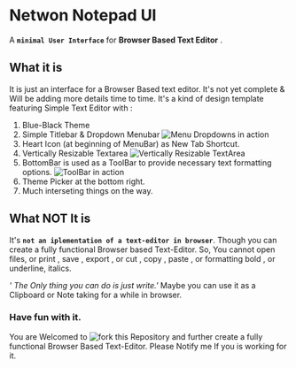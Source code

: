 # Netwon Notepad UI
A **`minimal User Interface`** for **Browser Based Text Editor** . 

## What it is
It is just an interface for a Browser Based text editor. It's not yet complete & Will be adding more details time to time.
It's a kind of design template featuring Simple Text Editor with :

1. Blue-Black Theme
2. Simple Titlebar & Dropdown Menubar
   ![Menu Dropdowns in action](https://github.com/C0deDaedalus/Newton-Notepad-UI/blob/master/newton-notepad-ui1.gif "Menu Dropdowns")
3. Heart Icon (at beginning of MenuBar) as New Tab Shortcut.
4. Vertically Resizable Textarea
    ![Vertically Resizable TextArea](https://github.com/C0deDaedalus/Newton-Notepad-UI/blob/master/newton-notepad-ui2.gif "Vertically Resizable TextArea")
5. BottomBar is used as a ToolBar to provide necessary text formatting options.
    ![ToolBar in action](https://github.com/C0deDaedalus/Newton-Notepad-UI/blob/master/newton-notepad-ui3.gif "Toolbar")
6. Theme Picker at the bottom right.
7. Much interseting things on the way.

## What NOT It is
It's **`not an iplementation of a text-editor in browser`**. Though you can create a fully functional Browser based Text-Editor. So, You cannot open files, or print , save , export , or cut , copy , paste , or formatting bold , or underline, italics.

*' The Only thing you can do is just write.'* 
Maybe you can use it as a Clipboard or Note taking for a while in browser.

### Have fun with it.
You are Welcomed to ![fork](http://oi58.tinypic.com/jj2trm.jpg) this Repository and further create a fully functional Browser Based Text-Editor.
Please Notify me If you is working for it.
